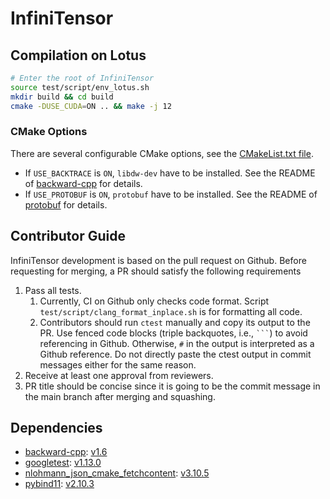 # InfiniTensor

## Compilation on Lotus

``` bash
# Enter the root of InfiniTensor
source test/script/env_lotus.sh
mkdir build && cd build
cmake -DUSE_CUDA=ON .. && make -j 12
```

### CMake Options

There are several configurable CMake options, see the [CMakeList.txt file](/CMakeLists.txt#L5).

- If `USE_BACKTRACE` is `ON`, `libdw-dev` have to be installed. See the README of [backward-cpp](https://github.com/bombela/backward-cpp) for details.
- If `USE_PROTOBUF` is `ON`, `protobuf` have to be installed. See the README of [protobuf](https://github.com/protocolbuffers/protobuf) for details.

## Contributor Guide

InfiniTensor development is based on the pull request on Github. Before requesting for merging, a PR should satisfy the following requirements

1. Pass all tests.
    1. Currently, CI on Github only checks code format. Script `test/script/clang_format_inplace.sh` is for formatting all code.
    2. Contributors should run `ctest` manually and copy its output to the PR. Use fenced code blocks (triple backquotes, i.e., `` ``` ``) to avoid referencing in Github. Otherwise, `#` in the output is interpreted as a Github reference. Do not directly paste the ctest output in commit messages either for the same reason.
2. Receive at least one approval from reviewers.
3. PR title should be concise since it is going to be the commit message in the main branch after merging and squashing.

## Dependencies

- [backward-cpp](https://github.com/bombela/backward-cpp): [v1.6](https://github.com/bombela/backward-cpp/releases/tag/v1.6)
- [googletest](https://github.com/google/googletest): [v1.13.0](https://github.com/google/googletest/releases/tag/v1.13.0)
- [nlohmann_json_cmake_fetchcontent](https://github.com/ArthurSonzogni/nlohmann_json_cmake_fetchcontent): [v3.10.5](https://github.com/ArthurSonzogni/nlohmann_json_cmake_fetchcontent/releases/tag/v3.10.5)
- [pybind11](https://github.com/pybind/pybind11): [v2.10.3](https://github.com/pybind/pybind11/releases/tag/v2.10.3)
